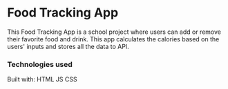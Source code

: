 # Food Tracking App
This Food Tracking App is a school project where users can add or remove their favorite food and drink. 
This app calculates the calories based on the users' inputs and stores all the data to API.
### Technologies used
Built with:
HTML
JS
CSS
